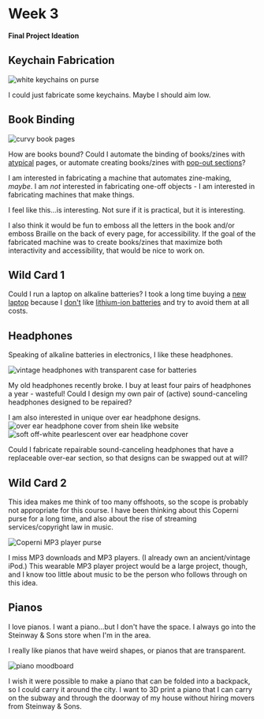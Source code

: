 # Week 3
**Final Project Ideation**

## Keychain Fabrication

![white keychains on purse](https://enderversing.github.io/itp-blog/assets/img/digitalfab/week3/keychain.jpg)

I could just fabricate some keychains. Maybe I should aim low.

## Book Binding

![curvy book pages](https://enderversing.github.io/itp-blog/assets/img/digitalfab/week3/curvy_book.jpg)

How are books bound? Could I automate the binding of books/zines with [atypical](https://www.are.na/block/38616693) pages, or automate creating books/zines with [pop-out sections](https://www.are.na/block/12464774)?

I am interested in fabricating a machine that automates zine-making, *maybe*. I am *not* interested in fabricating one-off objects - I am interested in fabricating machines that make things.

I feel like this...is interesting. Not sure if it is practical, but it is interesting.

I also think it would be fun to emboss all the letters in the book and/or emboss Braille on the back of every page, for accessibility. If the goal of the fabricated machine was to create books/zines that maximize both interactivity and accessibility, that would be nice to work on.

## Wild Card 1
Could I run a laptop on alkaline batteries? I took a long time buying a [new laptop](https://frame.work) because I [don't](https://www.are.na/block/30319808) like [lithium-ion batteries](https://www.npr.org/sections/goatsandsoda/2023/02/01/1152893248/red-cobalt-congo-drc-mining-siddharth-kara) and try to avoid them at all costs. 

## Headphones
Speaking of alkaline batteries in electronics, I like these headphones.

![vintage headphones with transparent case for batteries](https://enderversing.github.io/itp-blog/assets/img/digitalfab/week3/alkaline_headphone.jpg)

 My old headphones recently broke. I buy at least four pairs of headphones a year - wasteful! Could I design my own pair of (active) sound-canceling headphones designed to be repaired? 

 I am also interested in unique over ear headphone designs. 
 ![over ear headphone cover from shein like website](https://enderversing.github.io/itp-blog/assets/img/digitalfab/week3/headphone_cover.jpg)
![soft off-white pearlescent over ear headphone cover](https://enderversing.github.io/itp-blog/assets/img/digitalfab/week3/soft_headphone.jpg)
 
 Could I fabricate repairable sound-canceling headphones that have a replaceable over-ear section, so that designs can be swapped out at will?

## Wild Card 2

This idea makes me think of too many offshoots, so the scope is probably not appropriate for this course. I have been thinking about this Coperni purse for a long time, and also about the rise of streaming services/copyright law in music. 

![Coperni MP3 player purse](https://enderversing.github.io/itp-blog/assets/img/digitalfab/week3/mp3_purse_coperni.jpg)

I miss MP3 downloads and MP3 players. (I already own an ancient/vintage iPod.) This wearable MP3 player project would be a large project, though, and I know too little about music to be the person who follows through on this idea.

## Pianos

I love pianos. I want a piano...but I don't have the space. I always go into the Steinway & Sons store when I'm in the area.

I really like pianos that have weird shapes, or pianos that are transparent.


![piano moodboard](https://enderversing.github.io/itp-blog/assets/img/digitalfab/week3/pianos.jpg)

I wish it were possible to make a piano that can be folded into a backpack, so I could carry it around the city. I want to 3D print a piano that I can carry on the subway and through the doorway of my house without hiring movers from Steinway & Sons.

